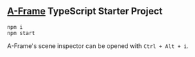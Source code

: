 ## [A-Frame](https://aframe.io/) TypeScript Starter Project

```
npm i
npm start
```

A-Frame's scene inspector can be opened with `Ctrl + Alt + i`.
